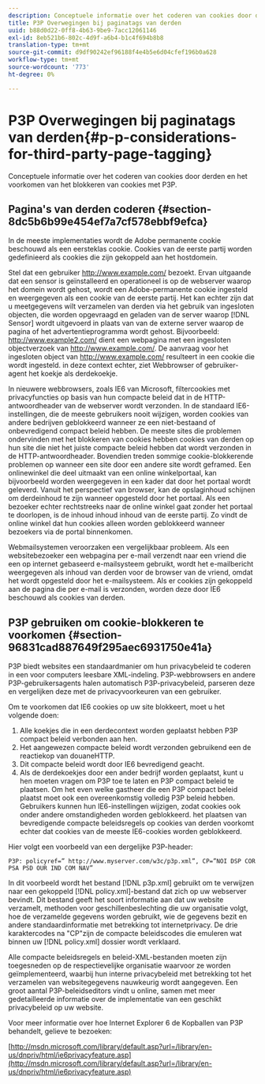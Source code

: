 ```yaml
---
description: Conceptuele informatie over het coderen van cookies door derden en het voorkomen van het blokkeren van cookies met P3P.
title: P3P Overwegingen bij paginatags van derden
uuid: b88d0d22-0ff8-4b63-9be9-7acc12061146
exl-id: 8eb521b6-802c-4d9f-a6b4-b1c4f694b8b8
translation-type: tm+mt
source-git-commit: d9df90242ef96188f4e4b5e6d04cfef196b0a628
workflow-type: tm+mt
source-wordcount: '773'
ht-degree: 0%

---
```


# P3P Overwegingen bij paginatags van derden{#p-p-considerations-for-third-party-page-tagging}

Conceptuele informatie over het coderen van cookies door derden en het voorkomen van het blokkeren van cookies met P3P.

## Pagina&#39;s van derden coderen {#section-8dc5b6b99e454ef7a7cf578ebbf9efca}

In de meeste implementaties wordt de Adobe permanente cookie beschouwd als een eersteklas cookie. Cookies van de eerste partij worden gedefinieerd als cookies die zijn gekoppeld aan het hostdomein.

Stel dat een gebruiker http://www.example.com/ bezoekt. Ervan uitgaande dat een sensor is geïnstalleerd en operationeel is op de webserver waarop het domein wordt gehost, wordt een Adobe-permanente cookie ingesteld en weergegeven als een cookie van de eerste partij. Het kan echter zijn dat u meetgegevens wilt verzamelen van derden via het gebruik van ingesloten objecten, die worden opgevraagd en geladen van de server waarop [!DNL Sensor] wordt uitgevoerd in plaats van van de externe server waarop de pagina of het advertentieprogramma wordt gehost. Bijvoorbeeld: http://www.example2.com/ dient een webpagina met een ingesloten objectverzoek van http://www.example.com/. De aanvraag voor het ingesloten object van http://www.example.com/ resulteert in een cookie die wordt ingesteld. in deze context echter, ziet Webbrowser of gebruiker-agent het koekje als derdekoekje.

In nieuwere webbrowsers, zoals IE6 van Microsoft, filtercookies met privacyfuncties op basis van hun compacte beleid dat in de HTTP-antwoordheader van de webserver wordt verzonden. In de standaard IE6-instellingen, die de meeste gebruikers nooit wijzigen, worden cookies van andere bedrijven geblokkeerd wanneer ze een niet-bestaand of onbevredigend compact beleid hebben. De meeste sites die problemen ondervinden met het blokkeren van cookies hebben cookies van derden op hun site die niet het juiste compacte beleid hebben dat wordt verzonden in de HTTP-antwoordheader. Bovendien treden sommige cookie-blokkerende problemen op wanneer een site door een andere site wordt geframed. Een onlinewinkel die deel uitmaakt van een online winkelportaal, kan bijvoorbeeld worden weergegeven in een kader dat door het portaal wordt geleverd. Vanuit het perspectief van browser, kan de opslaginhoud schijnen om derdeinhoud te zijn wanneer opgesteld door het portaal. Als een bezoeker echter rechtstreeks naar de online winkel gaat zonder het portaal te doorlopen, is de inhoud inhoud inhoud van de eerste partij. Zo vindt de online winkel dat hun cookies alleen worden geblokkeerd wanneer bezoekers via de portal binnenkomen.

Webmailsystemen veroorzaken een vergelijkbaar probleem. Als een websitebezoeker een webpagina per e-mail verzendt naar een vriend die een op internet gebaseerd e-mailsysteem gebruikt, wordt het e-mailbericht weergegeven als inhoud van derden voor de browser van de vriend, omdat het wordt opgesteld door het e-mailsysteem. Als er cookies zijn gekoppeld aan de pagina die per e-mail is verzonden, worden deze door IE6 beschouwd als cookies van derden.

## P3P gebruiken om cookie-blokkeren te voorkomen {#section-96831cad887649f295aec6931750e41a}

P3P biedt websites een standaardmanier om hun privacybeleid te coderen in een voor computers leesbare XML-indeling. P3P-webbrowsers en andere P3P-gebruikersagents halen automatisch P3P-privacybeleid, parseren deze en vergelijken deze met de privacyvoorkeuren van een gebruiker.

Om te voorkomen dat IE6 cookies op uw site blokkeert, moet u het volgende doen:

1. Alle koekjes die in een derdecontext worden geplaatst hebben P3P compact beleid verbonden aan hen.
1. Het aangewezen compacte beleid wordt verzonden gebruikend een de reactiekop van douaneHTTP.
1. Dit compacte beleid wordt door IE6 bevredigend geacht.
1. Als de derdekoekjes door een ander bedrijf worden geplaatst, kunt u hen moeten vragen om P3P toe te laten en P3P compact beleid te plaatsen. Om het even welke gastheer die een P3P compact beleid plaatst moet ook een overeenkomstig volledig P3P beleid hebben. Gebruikers kunnen hun IE6-instellingen wijzigen, zodat cookies ook onder andere omstandigheden worden geblokkeerd. het plaatsen van bevredigende compacte beleidsregels op cookies van derden voorkomt echter dat cookies van de meeste IE6-cookies worden geblokkeerd.

Hier volgt een voorbeeld van een dergelijke P3P-header:

```
P3P: policyref=” http://www.myserver.com/w3c/p3p.xml”, CP=”NOI DSP COR PSA PSD OUR IND COM NAV”
```

In dit voorbeeld wordt het bestand [!DNL p3p.xml] gebruikt om te verwijzen naar een gekoppeld [!DNL policy.xml]-bestand dat zich op uw webserver bevindt. Dit bestand geeft het soort informatie aan dat uw website verzamelt, methoden voor geschillenbeslechting die uw organisatie volgt, hoe de verzamelde gegevens worden gebruikt, wie de gegevens bezit en andere standaardinformatie met betrekking tot internetprivacy. De drie karaktercodes na &quot;CP&quot;zijn de compacte beleidscodes die emuleren wat binnen uw [!DNL policy.xml] dossier wordt verklaard.

Alle compacte beleidsregels en beleid-XML-bestanden moeten zijn toegesneden op de respectievelijke organisatie waarvoor ze worden geïmplementeerd, waarbij hun interne privacybeleid met betrekking tot het verzamelen van websitegegevens nauwkeurig wordt aangegeven. Een groot aantal P3P-beleidseditors vindt u online, samen met meer gedetailleerde informatie over de implementatie van een geschikt privacybeleid op uw website.

Voor meer informatie over hoe Internet Explorer 6 de Kopballen van P3P behandelt, gelieve te bezoeken:

[http://msdn.microsoft.com/library/default.asp?url=/library/en-us/dnpriv/html/ie6privacyfeature.asp](http://msdn.microsoft.com/library/default.asp?url=/library/en-us/dnpriv/html/ie6privacyfeature.asp)

